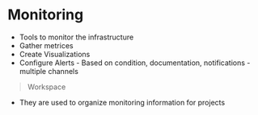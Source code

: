 # Monitoring
- Tools to monitor the infrastructure
- Gather metrices
- Create Visualizations
- Configure Alerts - Based on condition, documentation, notifications - multiple channels

> Workspace
- They are used to organize monitoring information for projects
